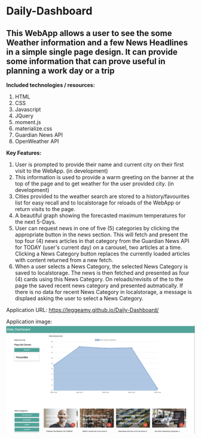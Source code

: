 # Daily-Dashboard

## This WebApp allows a user to see the some Weather information and a few News Headlines in a simple single page design. It can provide some information that can prove useful in planning a work day or a trip

**Included technologies / resources:**
1. HTML
2. CSS
3. Javascript
4. JQuery
5. moment.js
6. materialize.css
7. Guardian News API
8. OpenWeather API

**Key Features:**
1. User is prompted to provide their name and current city on their first visit to the WebApp. (in development)
2. This information is used to provide a warm greeting on the banner at the top of the page and to get weather for the user provided city. (in development)
3. Cities provided to the weather search are stored to a history/favourites list for easy recall and to localstorage for reloads of the WebApp or return visits to the page.
4. A beautiful graph showing the forecasted maximum temperatures for the next 5-Days.
5. User can request news in one of five (5) categories by clicking the appropriate button in the news section. This will fetch and present the top four (4) news articles in that category from the Guardian News API for TODAY (user's current day) on a carousel, two articles at a time. Clicking a News Category button replaces the currently loaded articles with content returned from a new fetch.
6. When a user selects a News Category, the selected News Category is saved to localstorage. The news is then fetched and presented as four (4) cards using this News Category. On reloads/revisits of the to the page the saved recent news category and presented autmatically. If there is no data for recent News Category in localstorage, a message is displaed asking the user to select a News Category.

Application URL: https://leggeamy.github.io/Daily-Dashboard/

Application image: ![Daily-Dashbaord Screenshot](assets/images/daily_dashboard_ss.png "Daily-Dashboard Screenshot")